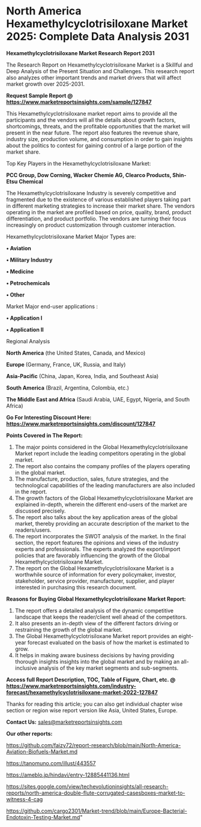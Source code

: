 # North America Hexamethylcyclotrisiloxane Market 2025: Complete Data Analysis 2031

<strong>Hexamethylcyclotrisiloxane Market Research Report 2031</strong>

The Research Report on Hexamethylcyclotrisiloxane Market is a Skillful and Deep Analysis of the Present Situation and Challenges. This research report also analyzes other important trends and market drivers that will affect market growth over 2025-2031.

<strong>Request Sample Report @ <a href=https://www.marketreportsinsights.com/sample/127847>https://www.marketreportsinsights.com/sample/127847</a></strong>

This Hexamethylcyclotrisiloxane market report aims to provide all the participants and the vendors will all the details about growth factors, shortcomings, threats, and the profitable opportunities that the market will present in the near future. The report also features the revenue share, industry size, production volume, and consumption in order to gain insights about the politics to contest for gaining control of a large portion of the market share.

Top Key Players in the Hexamethylcyclotrisiloxane Market:

<strong>PCC Group, Dow Corning, Wacker Chemie AG, Clearco Products, Shin-Etsu Chemical</strong>

The Hexamethylcyclotrisiloxane Industry is severely competitive and fragmented due to the existence of various established players taking part in different marketing strategies to increase their market share. The vendors operating in the market are profiled based on price, quality, brand, product differentiation, and product portfolio. The vendors are turning their focus increasingly on product customization through customer interaction.

Hexamethylcyclotrisiloxane Market Major Types are:

<strong>• Aviation

• Military Industry

• Medicine

• Petrochemicals

• Other</strong>

Market Major end-user applications :

<strong>• Application I

• Application II</strong>

Regional Analysis

</u><strong><b>North America</b></strong> (the United States, Canada, and Mexico)

<strong><b>Europe </b></strong>(Germany, France, UK, Russia, and Italy)

<strong><b>Asia-Pacific</b></strong> (China, Japan, Korea, India, and Southeast Asia)

<strong><b>South America</b></strong> (Brazil, Argentina, Colombia, etc.)

<strong><b>The Middle East and Africa</b></strong> (Saudi Arabia, UAE, Egypt, Nigeria, and South Africa)

<strong>Go For Interesting Discount Here: <a href=https://www.marketreportsinsights.com/discount/127847>https://www.marketreportsinsights.com/discount/127847</a></strong>

<strong>Points Covered in The Report:</strong>
<ol>
  <li>The major points considered in the Global Hexamethylcyclotrisiloxane Market report include the leading competitors operating in the global market.</li>
  <li>The report also contains the company profiles of the players operating in the global market.</li>
  <li>The manufacture, production, sales, future strategies, and the technological capabilities of the leading manufacturers are also included in the report.</li>
  <li>The growth factors of the Global Hexamethylcyclotrisiloxane Market are explained in-depth, wherein the different end-users of the market are discussed precisely.</li>
  <li>The report also talks about the key application areas of the global market, thereby providing an accurate description of the market to the readers/users.</li>
  <li>The report incorporates the SWOT analysis of the market. In the final section, the report features the opinions and views of the industry experts and professionals. The experts analyzed the export/import policies that are favorably influencing the growth of the Global Hexamethylcyclotrisiloxane Market.</li>
  <li>The report on the Global Hexamethylcyclotrisiloxane Market is a worthwhile source of information for every policymaker, investor, stakeholder, service provider, manufacturer, supplier, and player interested in purchasing this research document.</li>
</ol>
<strong>Reasons for Buying Global Hexamethylcyclotrisiloxane Market Report:</strong>

<ol>
  <li>The report offers a detailed analysis of the dynamic competitive landscape that keeps the reader/client well ahead of the competitors.</li>
  <li>It also presents an in-depth view of the different factors driving or restraining the growth of the global market.</li>
  <li>The Global Hexamethylcyclotrisiloxane Market report provides an eight-year forecast evaluated on the basis of how the market is estimated to grow.</li>
  <li>It helps in making aware business decisions by having providing thorough insights insights into the global market and by making an all-inclusive analysis of the key market segments and sub-segments.</li>
</ol>
<strong>Access full Report Description, TOC, Table of Figure, Chart, etc. @ <a href=https://www.marketreportsinsights.com/industry-forecast/hexamethylcyclotrisiloxane-market-2022-127847>https://www.marketreportsinsights.com/industry-forecast/hexamethylcyclotrisiloxane-market-2022-127847</a></strong>


Thanks for reading this article; you can also get individual chapter wise section or region wise report version like Asia, United States, Europe.

<strong>Contact Us:</strong>
sales@marketreportsinsights.com

<strong>Our other reports:</strong>

<a href=https://github.com/faizy72/report-research/blob/main/North-America-Aviation-Biofuels-Market.md>https://github.com/faizy72/report-research/blob/main/North-America-Aviation-Biofuels-Market.md</a>

<a href=https://tanomuno.com/illust/443557>https://tanomuno.com/illust/443557</a>

<a href=https://ameblo.jp/hindavi/entry-12885441136.html>https://ameblo.jp/hindavi/entry-12885441136.html</a>

<a href=https://sites.google.com/view/techevolutioninsights/all-research-reports/north-america-double-flute-corrugated-casesboxes-market-to-witness-4-cag>https://sites.google.com/view/techevolutioninsights/all-research-reports/north-america-double-flute-corrugated-casesboxes-market-to-witness-4-cag</a>

<a href=https://github.com/cargo2301/Market-trend/blob/main/Europe-Bacterial-Endotoxin-Testing-Market.md>https://github.com/cargo2301/Market-trend/blob/main/Europe-Bacterial-Endotoxin-Testing-Market.md</a>"
